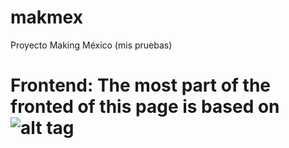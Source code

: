 # makmex
Proyecto Making México (mis pruebas)

Frontend:
The most part of the fronted of this page is based on
![alt tag](https://raw.github.com/dogfalo/materialize/master/images/materialize.gif)
===========
